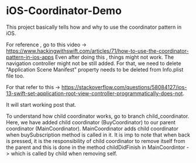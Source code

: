# iOS-Coordinator-Demo

This project basically tells how and why to use the coordinator pattern in iOS. 


For reference , go to this video -> https://www.hackingwithswift.com/articles/71/how-to-use-the-coordinator-pattern-in-ios-apps
Even after doing this , things might not work. The navigation controller might not be still added. For that, we need to delete "Application Scene Manifest" property needs to be deleted from Info.plist file too. 


For that refer to this -> https://stackoverflow.com/questions/58084127/ios-13-swift-set-application-root-view-controller-programmatically-does-not. 

It will start working post that.


To understand how child coordinator works, go to branch child_coordinator.
Here, we have added child coordinator (BuyCoordinator) to our parent coordinator (MainCoordinator). MainCoordinator adds child coordinator when buySubscription method is called in it. It is imp to note that when back is pressed, it is the responsibility of child coordinator to remove itself from the parent and this is done in the method childDidFinish in MainCoordintor -> which is called by child when removing self.

